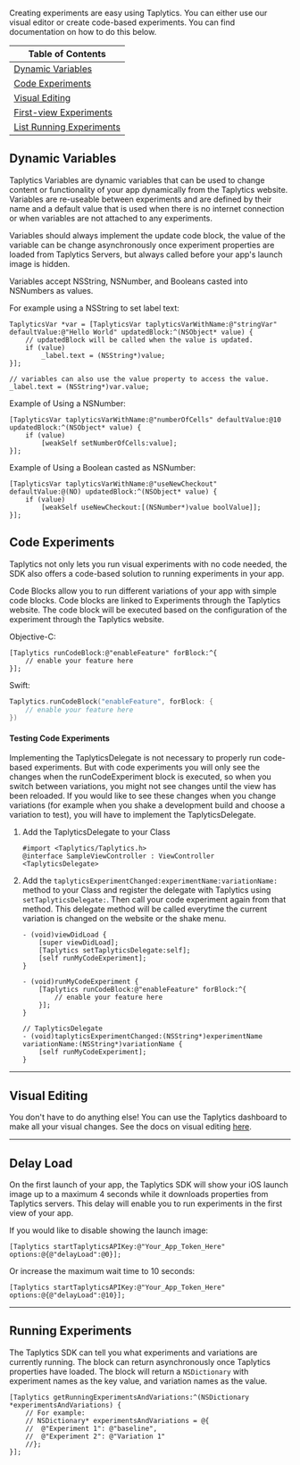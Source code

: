 Creating experiments are easy using Taplytics. You can either use our visual editor or create code-based experiments. You can find documentation on how to do this below.

| Table of Contents |
| ----------------- |
| [Dynamic Variables](#dynamic-variables) |
| [Code Experiments](#code-experiments) |
| [Visual Editing](#visual-editing) |
| [First-view Experiments](#delay-load) |
| [List Running Experiments](#running-experiments) |

## Dynamic Variables

Taplytics Variables are dynamic variables that can be used to change content or functionality of your app dynamically from the Taplytics website. Variables are re-useable between experiments and are defined by their name and a default value that is used when there is no internet connection or when variables are not attached to any experiments.
 
Variables should always implement the update code block, the value of the variable can be change asynchronously once experiment properties are loaded from Taplytics Servers, but always called before your app's launch image is hidden.
 
Variables accept NSString, NSNumber, and Booleans casted into NSNumbers as values.
 
For example using a NSString to set label text:
 
```objc
TaplyticsVar *var = [TaplyticsVar taplyticsVarWithName:@"stringVar" defaultValue:@"Hello World" updatedBlock:^(NSObject* value) {
    // updatedBlock will be called when the value is updated.
    if (value)
        _label.text = (NSString*)value;
}];
 
// variables can also use the value property to access the value.
_label.text = (NSString*)var.value;
```
Example of Using a NSNumber: 
 
```objc
[TaplyticsVar taplyticsVarWithName:@"numberOfCells" defaultValue:@10 updatedBlock:^(NSObject* value) {
    if (value)
        [weakSelf setNumberOfCells:value];
}];
```

Example of Using a Boolean casted as NSNumber:

```objc 
[TaplyticsVar taplyticsVarWithName:@"useNewCheckout" defaultValue:@(NO) updatedBlock:^(NSObject* value) {
    if (value)
        [weakSelf useNewCheckout:[(NSNumber*)value boolValue]];
}];
```

## Code Experiments

Taplytics not only lets you run visual experiments with no code needed, the SDK also offers a code-based solution to running experiments in your app.

Code Blocks allow you to run different variations of your app with simple code blocks. Code blocks are linked to Experiments through the Taplytics website. The code block will be executed based on the configuration of the experiment through the Taplytics website.

Objective-C:

```objc
[Taplytics runCodeBlock:@"enableFeature" forBlock:^{
    // enable your feature here
}];
```

Swift: 

```swift
Taplytics.runCodeBlock("enableFeature", forBlock: {
    // enable your feature here
})
```
    
#### Testing Code Experiments

Implementing the TaplyticsDelegate is not necessary to properly run code-based experiments. But with code experiments you will only see the changes when the runCodeExperiment block is executed, so when you switch between variations, you might not see changes until the view has been reloaded. If you would like to see these changes when you change variations (for example when you shake a development build and choose a variation to test), you will have to implement the TaplyticsDelegate.

1. Add the TaplyticsDelegate to your Class

    ```objc
    #import <Taplytics/Taplytics.h>
    @interface SampleViewController : ViewController <TaplyticsDelegate>
    ```
2. Add the `taplyticsExperimentChanged:experimentName:variationName:` method to your Class and register the delegate with Taplytics using `setTaplyticsDelegate:`. Then call your code experiment again from that method. This delegate method will be called everytime the current variation is changed on the website or the shake menu.

    ```objc
    - (void)viewDidLoad {
        [super viewDidLoad];
        [Taplytics setTaplyticsDelegate:self];
        [self runMyCodeExperiment];
    }
    
    - (void)runMyCodeExperiment {
        [Taplytics runCodeBlock:@"enableFeature" forBlock:^{
            // enable your feature here
        }];
    }
    
    // TaplyticsDelegate
    - (void)taplyticsExperimentChanged:(NSString*)experimentName variationName:(NSString*)variationName {
        [self runMyCodeExperiment];
    }
    ```

---

## Visual Editing
You don't have to do anything else! You can use the Taplytics dashboard to make all your visual changes. See the docs on visual editing [here](https://taplytics.com/docs/guides/visual-experiments).

---

## Delay Load

On the first launch of your app, the Taplytics SDK will show your iOS launch image up to a maximum 4 seconds while it downloads properties from Taplytics servers. This delay will enable you to run experiments in the first view of your app.

If you would like to disable showing the launch image:

```obc
[Taplytics startTaplyticsAPIKey:@"Your_App_Token_Here" options:@{@"delayLoad":@0}];
```

Or increase the maximum wait time to 10 seconds:

```obc
[Taplytics startTaplyticsAPIKey:@"Your_App_Token_Here" options:@{@"delayLoad":@10}];
```

---

## Running Experiments

The Taplytics SDK can tell you what experiments and variations are currently running. The block can return asynchronously once Taplytics properties have loaded. The block will return a `NSDictionary` with experiment names as the key value, and variation names as the value.

```obc
[Taplytics getRunningExperimentsAndVariations:^(NSDictionary *experimentsAndVariations) {
    // For example: 
    // NSDictionary* experimentsAndVariations = @{
    //  @"Experiment 1": @"baseline",
    //  @"Experiment 2": @"Variation 1"
    //};
}];
```
